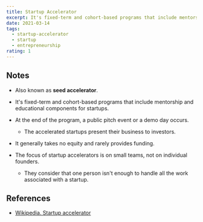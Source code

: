 ```yaml
---
title: Startup Accelerator
excerpt: It's fixed-term and cohort-based programs that include mentorship and educational components for startups.
date: 2021-03-14
tags:
  - startup-accelerator
  - startup
  - entrepreneurship
rating: 1
---
```


## Notes

- Also known as **seed accelerator**.

- It's fixed-term and cohort-based programs that include mentorship and educational components for startups.

- At the end of the program, a public pitch event or a demo day occurs.
  - The accelerated startups present their business to investors.

- It generally takes no equity and rarely provides funding.

- The focus of startup accelerators is on small teams, not on individual founders.
  - They consider that one person isn't enough to handle all the work associated with a startup.

## References

- [Wikipedia. Startup accelerator](https://en.wikipedia.org/wiki/Startup_accelerator)